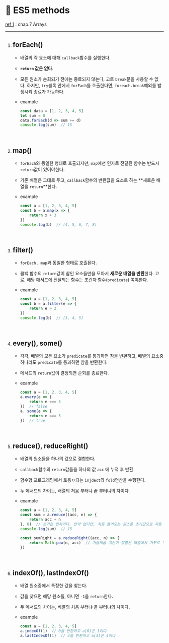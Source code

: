 # 🍟 ES5 methods

[ref 1](https://www.oreilly.com/library/view/javascript-the-definitive/9781449393854/) : chap.7 Arrays

---

1. ## forEach()

   - 배열의 각 요소에 대해 `callback`함수를 실행한다.

   - **`return` 값은 없다**.

   - 모든 원소가 순회되기 전에는 종료되지 않는다, 고로 `break`문을 사용할 수 없다.
     하지만, `try`블록 안에서 `forEach`를 호출한다면, `foreach.break`예외를 발생시켜 종료가 가능하다.

   - example

     ```javascript
     const data = [1, 2, 3, 4, 5]
     let sum = 0
     data.forEach(d => sum += d)
     console.log(sum)  // 15
     ```

   <br>

2. ## map()

   - `forEach`와 동일한 형태로 호출되지만, `map`에선 인자로 전달된 함수는 반드시 `return`값이 있어야한다.

   - 기존 배열은 그대로 두고, `callback`함수의 반환값을 요소로 하는 **새로운 배열을 `return`**한다.

   - example

     ```javascript
     const a = [1, 2, 3, 4, 5]
     const b = a.map(x => {
         return x + 3
     })
     console.log(b)  // [4, 5, 6, 7, 8]
     ```

   <br>

3. ## filter()

   - `forEach, map`과 동일한 형태로 호출된다.

   - 콜백 함수의 `return`값이 참인 요소들만을 모아서 **새로운 배열을 반환**한다.
     고로, 해당 매서드에 전달되는 함수는 조건자 함수(`predicate`) 여야한다.

   - example

     ```javascript
     const a = [1, 2, 3, 4, 5]
     const b = a.filter(e => {
         return e > 2
     })
     console.log(b)  // [3, 4, 5]
     ```

   <br>

4. ## every(), some()

   - 각각, 
     배열의 모든 요소가 `predicate`를 통과하면 참을 반환하고,
     배열의 요소중 하나라도 `predicate`를 통과하면 참을 반환한다.

   - 메서드의 `return`값이 결정되면 순회를 종료한다.

   - example

     ```javascript
     const a = [1, 2, 3, 4, 5]
     a.every(e => {
         return e === 3
     })  // false
     a. some(e => {
         return e === 3
     })  // true
     ```

   <br>

5. ## reduce(), reduceRight()

   - 배열의 원소들을 하나의 값으로 결합한다.

   - `callback`함수의 `return`값들을 하나의 값 `acc` 에 누적 후 반환

   - 함수형 프로그래밍에서 토용ㅇ되는 `injdect`와 `fold`연산을 수행한다.

   - 두 메서드의 차이는, 배열의 처음 부터냐 끝 부터냐의 차이다.

   - example

     ```javascript
     const a = [1, 2, 3, 4, 5]
     const sum = a.reduce((acc, n) => {
         return acc + n
     }, 0)  // 초기값 인자이다. 만약 없다면, 처음 들어오는 원소를 초기값으로 자동 할당한다.
     console.log(sum)  // 15
     
     const sumRight = a.reduceRight((acc, n) => {
         return Math.pow(n, acc)  // 거듭제곱 계산이 정렬된 배열에서 거꾸로 누적계산에 좋은 예시다
     })
     ```

   <br>

6. ## indexOf(), lastIndexOf()

   - 배열 원소중에서 특정한 값을 찾는다.

   - 값을 찾으면 해당 원소를, 아니면 `-1`을 `return`한다.

   - 두 메서드의 차이는, 베열의 처음 부터냐 끝 부터냐의 차이다.

   - example

     ```javascript
     const a = [1, 2, 3, 4, 5]
     a.indexOf(1)  // 0을 반환하고 a[0]은 1이다
     a.lastIndexOf(1)  // 3을 반환하고 a[3]은 4이다
     ```

     